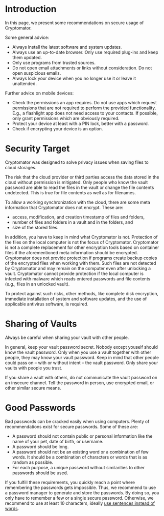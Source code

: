 # Introduction

In this page, we present some recommendations on secure usage of Cryptomator.

Some general advice:

- Always install the latest software and system updates.
- Always use an up-to-date browser. Only use required plug-ins and keep them updated.
- Only use programs from trusted sources.
- Do not open email attachments or links without consideration. Do not open suspicious emails.
- Always lock your device when you no longer use it or leave it unattended.

Further advice on mobile devices:

- Check the permissions an app requires. Do not use apps which request permissions that are not required to perform the provided functionality. E.g., a flashlight app does not need access to your contacts. If possible, only grant permissions which are obviously required.
- Protect your device at least with a PIN lock, better with a password.
- Check if encrypting your device is an option.

# Security Target

Cryptomator was designed to solve privacy issues when saving files to cloud storages.

The risk that the cloud provider or third parties access the data stored in the cloud without permission is mitigated. Only people who know the vault password are able to read the files in the vault or change the file contents undetected. This is true for file contents as well as for filenames.

To allow a working synchronization with the cloud, there are some meta information that Cryptomator does not encrypt. These are:

- access, modification, and creation timestamp of files and folders,
- number of files and folders in a vault and in the folders, and
- size of the stored files.

In addition, you have to keep in mind what Cryptomator is not. Protection of the files on the local computer is not the focus of Cryptomator. Cryptomator is not a complete replacement for other encryption tools based on container files if the aforementioned meta information should be encrypted. Cryptomator does not provide protection if programs create backup copies of the encrypted files when working with them. Such files are not detected by Cryptomator and may remain on the computer even after unlocking a vault. Cryptomator cannot provide protection if the local computer is infected with malware which reads entered passwords and file contents (e.g., files in an unlocked vault).

To protect against such risks, other methods, like complete disk encryption, immediate installation of system and software updates, and the use of applicable antivirus software, is required.

# Sharing of Vaults

Always be careful when sharing your vault with other people.

In general, keep your vault password secret. Nobody except youself should know the vault password. Only when you use a vault together with other people, they may know your vault password. Keep in mind that other people could pass on – with or without intent – the vault password. Only share your vaults with people you trust.

If you share a vault with others, do not communicate the vault password on an insecure channel. Tell the password in person, use encrypted email, or other similar secure means.

# Good Passwords

Bad passwords can be cracked easily when using computers. Plenty of recommendations exist for secure passwords. Some of these are:

- A password should not contain public or personal information like the name of your pet, date of birth, or username.
- A password should be long.
- A password should not be an existing word or a combination of few words. It should be a combination of characters or words that is as random as possible.
- For each purpose, a unique password without similarities to other passwords should be used.

If you fulfill these requirements, you quickly reach a point where remembering the passwords gets impossible. Thus, we recommend to use a password manager to generate and store the passwords. By doing so, you only have to remember a few or a single secure password. Otherwise, we recommend to use at least 10 characters, ideally [use sentences instead of words](https://xkcd.com/936/).
